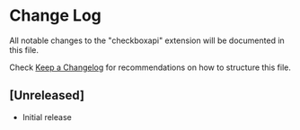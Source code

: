 # Change Log

All notable changes to the "checkboxapi" extension will be documented in this file.

Check [Keep a Changelog](http://keepachangelog.com/) for recommendations on how to structure this file.

## [Unreleased]

- Initial release